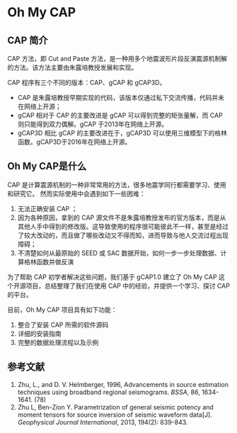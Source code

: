 # Oh My CAP

## CAP 简介

CAP 方法，即 Cut and Paste 方法，是一种用多个地震波形片段反演震源机制解的方法。该方法主要由朱露培教授发展和实现。

CAP 程序有三个不同的版本：CAP、gCAP 和 gCAP3D。

- CAP 是朱露培教授早期实现的代码，该版本仅通过私下交流传播，代码并未在网络上开源；
- gCAP 相对于 CAP 的主要改进是 gCAP 可以得到完整的矩张量解，而 CAP 则只能得到双力偶解。gCAP 于2013年在网络上开源。
- gCAP3D 相比 gCAP 的主要改进在于，gCAP3D 可以使用三维模型下的格林函数。gCAP3D于2016年在网络上开源。

## Oh My CAP是什么

CAP 是计算震源机制的一种非常常用的方法，很多地震学同行都需要学习、使用和研究它。
然而实际使用中会遇到如下一些困难：

1.  无法正确安装 CAP ；
2.  因为各种原因，拿到的 CAP 源文件不是朱露培教授发布的官方版本，而是从其他人手中得到的修改版。这导致使用的程序很可能彼此不一样，甚至是经过了较大改动的，而且做了哪些改动又不得而知，进而导致与他人交流过程出现障碍；
3.  不清楚如何从最原始的 SEED 或 SAC 数据开始，如何一步一步处理数据、计算格林函数并做反演

为了帮助 CAP 初学者解决这些问题，我们基于 gCAP1.0 建立了 Oh My CAP 这个开源项目，总结整理了我们在使用 CAP 中的经验，并提供一个学习、探讨 CAP 的平台。

目前，Oh My CAP 项目具有如下功能：

1.  整合了安装 CAP 所需的软件源码
2.  详细的安装指南
3.  完整的数据处理流程以及示例

## 参考文献

1. Zhu, L., and D. V. Helmberger, 1996, Advancements in source estimation techniques using broadband regional seismograms. *BSSA*, 86, 1634-1641. (78)
2. Zhu L, Ben-Zion Y. Parametrization of general seismic potency and moment tensors for source inversion of seismic waveform data[J]. *Geophysical Journal International*, 2013, 194(2): 839-843.
